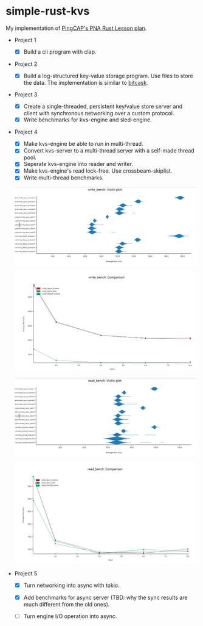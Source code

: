 # simple-rust-kvs

My implementation of [PingCAP's PNA Rust Lesson plan](https://github.com/pingcap/talent-plan/blob/master/courses/rust/docs/lesson-plan.md). 

- Project 1
  
  - [x] Build a cli program with clap.
  
- Project 2
  
  - [x] Build a log-structured key-value storage program. Use files to store the data. The implementation is similar to [bitcask](https://github.com/basho/bitcask).
  
- Project 3
  - [x] Create a single-threaded, persistent key/value store server and client with synchronous networking over a custom protocol.
  - [x] Write benchmarks for kvs-engine and sled-engine.

- Project 4

  - [x] Make kvs-engine be able to run in multi-thread.
  - [x] Convert kvs-server to a multi-thread server with a self-made thread pool.
  - [x] Seperate kvs-engine into reader and writer.
  - [x] Make kvs-engine's read lock-free. Use crossbeam-skiplist.
  - [x] Write multi-thread benchmarks.

  ![write_bench](bench_reports/write_bench.png)
  
  ![write_bench_comp](bench_reports/write_bench_comp.png)
  
  ![read_bench](bench_reports/read_bench.png)
  
  ![read_bench_comp](bench_reports/read_bench_comp.png)
  
- Project 5

  - [x] Turn networking into async with tokio.
  - [x] Add benchmarks for async server (TBD: why the sync results are much different from the old ones).
  - [ ] Turn engine I/O operation into async.

